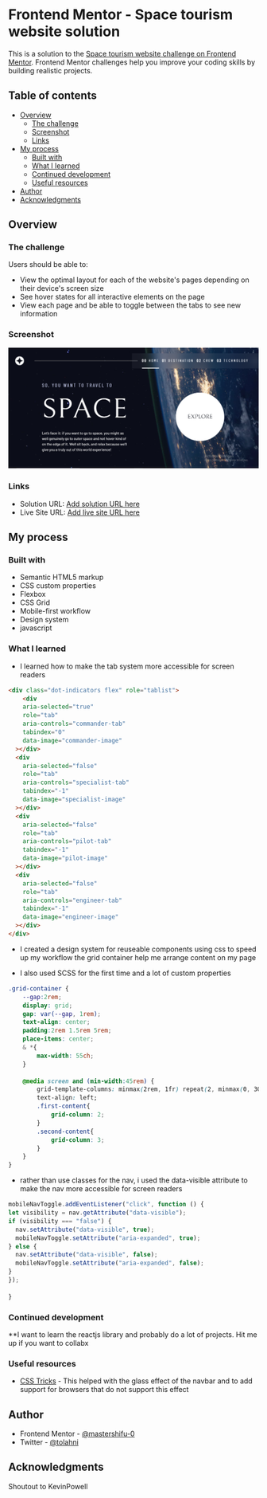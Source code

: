 # Frontend Mentor - Space tourism website solution

This is a solution to the [Space tourism website challenge on Frontend Mentor](https://www.frontendmentor.io/challenges/space-tourism-multipage-website-gRWj1URZ3). Frontend Mentor challenges help you improve your coding skills by building realistic projects.

## Table of contents

- [Overview](#overview)
  - [The challenge](#the-challenge)
  - [Screenshot](#screenshot)
  - [Links](#links)
- [My process](#my-process)
  - [Built with](#built-with)
  - [What I learned](#what-i-learned)
  - [Continued development](#continued-development)
  - [Useful resources](#useful-resources)
- [Author](#author)
- [Acknowledgments](#acknowledgments)

## Overview

### The challenge

Users should be able to:

- View the optimal layout for each of the website's pages depending on their device's screen size
- See hover states for all interactive elements on the page
- View each page and be able to toggle between the tabs to see new information

### Screenshot

![Desktop-Image](./desktop.png)

### Links

- Solution URL: [Add solution URL here](https://your-solution-url.com)
- Live Site URL: [Add live site URL here](https://your-live-site-url.com)

## My process

### Built with

- Semantic HTML5 markup
- CSS custom properties
- Flexbox
- CSS Grid
- Mobile-first workflow
- Design system
- javascript

### What I learned

- I learned how to make the tab system more accessible for screen readers

```html
<div class="dot-indicators flex" role="tablist">
    <div
    aria-selected="true"
    role="tab"
    aria-controls="commander-tab"
    tabindex="0"
    data-image="commander-image"
  ></div>
  <div
    aria-selected="false"
    role="tab"
    aria-controls="specialist-tab"
    tabindex="-1"
    data-image="specialist-image"
  ></div>
  <div
    aria-selected="false"
    role="tab"
    aria-controls="pilot-tab"
    tabindex="-1"
    data-image="pilot-image"
  ></div>
  <div
    aria-selected="false"
    role="tab"
    aria-controls="engineer-tab"
    tabindex="-1"
    data-image="engineer-image"
  ></div>
</div>
  ```

- I created a design system for reuseable components using css to speed up my workflow
the grid container help me arrange content on my page

- I also used SCSS for the first time and a lot of custom properties

```css
.grid-container {
    --gap:2rem;
    display: grid;
    gap: var(--gap, 1rem);
    text-align: center;
    padding:2rem 1.5rem 5rem;
    place-items: center;
    & *{
        max-width: 55ch;
    }

    @media screen and (min-width:45rem) {
        grid-template-columns: minmax(2rem, 1fr) repeat(2, minmax(0, 30rem)) minmax(2rem, 1fr);
        text-align: left;
        .first-content{
            grid-column: 2;
        }
        .second-content{
            grid-column: 3;
        }
    }
}
```

- rather than use classes for the nav, i used the data-visible attribute to make the nav more accessible for screen readers

```js
mobileNavToggle.addEventListener("click", function () {
let visibility = nav.getAttribute("data-visible");
if (visibility === "false") {
  nav.setAttribute("data-visible", true);
  mobileNavToggle.setAttribute("aria-expanded", true);
} else {
  nav.setAttribute("data-visible", false);
  mobileNavToggle.setAttribute("aria-expanded", false);
}
});

}
```

### Continued development

**I want to learn the reactjs library and probably do a lot of projects. Hit me up if you want to collabx

### Useful resources

- [CSS Tricks](https://css-tricks.com/backdrop-filter-effect-with-css/) - This helped with the glass effect of the navbar
and to add support for browsers that do not support this effect

## Author

- Frontend Mentor - [@mastershifu-0](https://www.frontendmentor.io/profile/mastershifu-0)
- Twitter - [@tolahni](https://www.twitter.com/tolahni)

## Acknowledgments

Shoutout to KevinPowell
